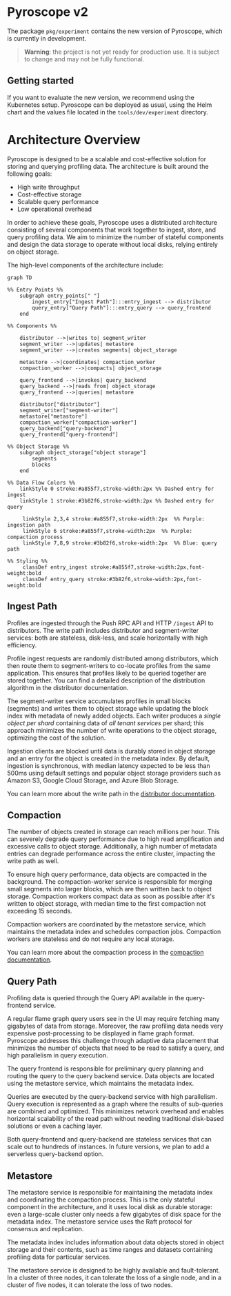 # Pyroscope v2

The package `pkg/experiment` contains the new version of Pyroscope, which is currently in development.

> **Warning**: the project is not yet ready for production use. It is subject to change and may not be fully functional.

## Getting started

If you want to evaluate the new version, we recommend using the Kubernetes setup. Pyroscope can be deployed as usual,
using the Helm chart and the values file located in the `tools/dev/experiment` directory.

# Architecture Overview

Pyroscope is designed to be a scalable and cost-effective solution for storing and querying profiling data.
The architecture is built around the following goals:
 - High write throughput
 - Cost-effective storage
 - Scalable query performance
 - Low operational overhead

In order to achieve these goals, Pyroscope uses a distributed architecture consisting of several components that work
together to ingest, store, and query profiling data. We aim to minimize the number of stateful components and design
the data storage to operate without local disks, relying entirely on object storage.

The high-level components of the architecture include:

```mermaid
graph TD

%% Entry Points %%
    subgraph entry_points[" "]
        ingest_entry["Ingest Path"]:::entry_ingest --> distributor
        query_entry["Query Path"]:::entry_query --> query_frontend
    end

%% Components %%

    distributor -->|writes to| segment_writer
    segment_writer -->|updates| metastore
    segment_writer -->|creates segments| object_storage

    metastore -->|coordinates| compaction_worker
    compaction_worker -->|compacts| object_storage

    query_frontend -->|invokes| query_backend
    query_backend -->|reads from| object_storage
    query_frontend -->|queries| metastore

    distributor["distributor"]
    segment_writer["segment-writer"]
    metastore["metastore"]
    compaction_worker["compaction-worker"]
    query_backend["query-backend"]
    query_frontend["query-frontend"]

%% Object Storage %%
    subgraph object_storage["object storage"]
        segments
        blocks
    end

%% Data Flow Colors %%
    linkStyle 0 stroke:#a855f7,stroke-width:2px %% Dashed entry for ingest
    linkStyle 1 stroke:#3b82f6,stroke-width:2px %% Dashed entry for query

     linkStyle 2,3,4 stroke:#a855f7,stroke-width:2px  %% Purple: ingestion path
     linkStyle 6 stroke:#a855f7,stroke-width:2px  %% Purple: compaction process
     linkStyle 7,8,9 stroke:#3b82f6,stroke-width:2px  %% Blue: query path

%% Styling %%
     classDef entry_ingest stroke:#a855f7,stroke-width:2px,font-weight:bold
     classDef entry_query stroke:#3b82f6,stroke-width:2px,font-weight:bold
```

## Ingest Path

Profiles are ingested through the Push RPC API and HTTP `/ingest` API to distributors. The write path includes
distributor and segment-writer services: both are stateless, disk-less, and scale horizontally with high efficiency.

Profile ingest requests are randomly distributed among distributors, which then route them to segment-writers
to co-locate profiles from the same application. This ensures that profiles likely to be queried
together are stored together. You can find a detailed description of the distribution algorithm in the distributor documentation.

The segment-writer service accumulates profiles in small blocks (segments) and writes them to object storage while
updating the block index with metadata of newly added objects. Each writer produces a _single object per shard_
containing data of _all tenant services_ per shard; this approach minimizes the number of write operations to the
object storage, optimizing the cost of the solution.

Ingestion clients are blocked until data is durably stored in object storage and an entry for the object is
created in the metadata index. By default, ingestion is synchronous, with median latency expected to be
less than 500ms using default settings and popular object storage providers such as Amazon S3, Google Cloud Storage, and
Azure Blob Storage.

You can learn more about the write path in the [distributor documentation](distributor).

## Compaction

The number of objects created in storage can reach millions per hour. This can severely degrade query performance due
to high read amplification and excessive calls to object storage. Additionally, a high number of metadata entries can
degrade performance across the entire cluster, impacting the write path as well.

To ensure high query performance, data objects are compacted in the background. The compaction-worker service is
responsible for merging small segments into larger blocks, which are then written back to object storage. Compaction
workers compact data as soon as possible after it's written to object storage, with median time to the
first compaction not exceeding 15 seconds.

Compaction workers are coordinated by the metastore service, which maintains the metadata index and schedules compaction
jobs. Compaction workers are stateless and do not require any local storage.

You can learn more about the compaction process in the [compaction documentation](metastore/compaction/README.md). 

## Query Path

Profiling data is queried through the Query API available in the query-frontend service.

A regular flame graph query users see in the UI may require fetching many gigabytes of data from storage. Moreover, the
raw profiling data needs very expensive post-processing to be displayed in flame graph format. Pyroscope addresses
this challenge through adaptive data placement that minimizes the number of objects that need to be read to satisfy a query,
and high parallelism in query execution.

The query frontend is responsible for preliminary query planning and routing the query to the query backend service.
Data objects are located using the metastore service, which maintains the metadata index.

Queries are executed by the query-backend service with high parallelism. Query execution is represented as a graph
where the results of sub-queries are combined and optimized. This minimizes network overhead and enables horizontal
scalability of the read path without needing traditional disk-based solutions or even a caching layer.

Both query-frontend and query-backend are stateless services that can scale out to hundreds of instances.
In future versions, we plan to add a serverless query-backend option.

## Metastore

The metastore service is responsible for maintaining the metadata index and coordinating the compaction process.
This is the only stateful component in the architecture, and it uses local disk as durable storage: even a large-scale
cluster only needs a few gigabytes of disk space for the metadata index. The metastore service uses the Raft protocol
for consensus and replication.

The metadata index includes information about data objects stored in object storage and their contents, such
as time ranges and datasets containing profiling data for particular services.

The metastore service is designed to be highly available and fault-tolerant. In a cluster of three nodes, it can tolerate
the loss of a single node, and in a cluster of five nodes, it can tolerate the loss of two nodes.
